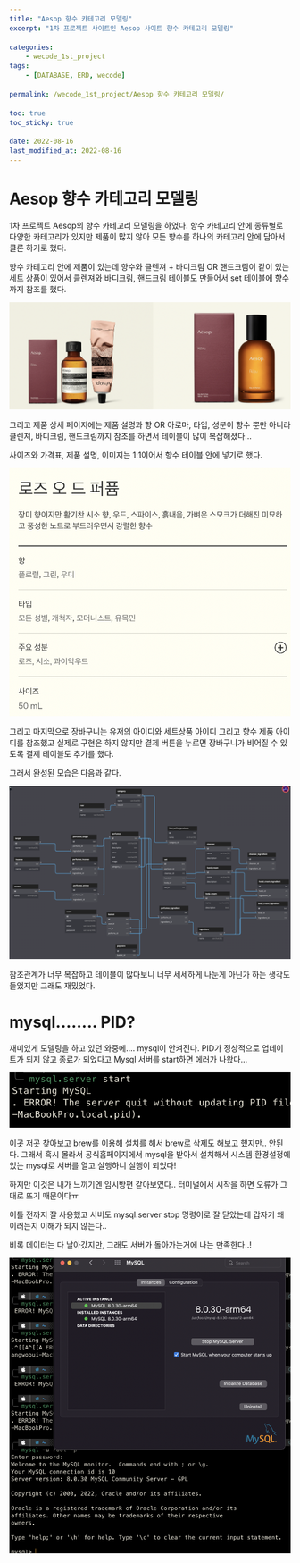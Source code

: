```yaml
---
title: "Aesop 향수 카테고리 모델링"
excerpt: "1차 프로젝트 사이트인 Aesop 사이트 향수 카테고리 모델링"

categories:
    - wecode_1st_project
tags:
    - [DATABASE, ERD, wecode]

permalink: /wecode_1st_project/Aesop 향수 카테고리 모델링/

toc: true
toc_sticky: true

date: 2022-08-16
last_modified_at: 2022-08-16
---
```


# Aesop 향수 카테고리 모델링

1차 프로젝트 Aesop의 향수 카테고리 모델링을 하였다. 향수 카테고리 안에 종류별로 다양한 카테고리가 있지만 제품이 많지 않아 모든 향수를 하나의 카테고리 안에 담아서 클론 하기로 했다.

향수 카테고리 안에 제품이 있는데 향수와 클렌져 + 바디크림 OR 핸드크림이 같이 있는 세트 상품이 있어서 클렌져와 바디크림, 핸드크림 테이블도 만들어서 set 테이블에 향수까지 참조를 했다.

![](../../assets/images/posts_img/DATABASE/2022-08-16-aesop-erd1.png)

그리고 제품 상세 페이지에는 제품 설명과 향 OR 아로마, 타입, 성분이 향수 뿐만 아니라 클렌져, 바디크림, 핸드크림까지 참조를 하면서 테이블이 많이 복잡해졌다...

사이즈와 가격표, 제품 설명, 이미지는 1:1이어서 향수 테이블 안에 넣기로 했다.

![](../../assets/images/posts_img/DATABASE/2022-08-16-aesop-erd2.png)

그리고 마지막으로 장바구니는 유저의 아이디와 세트상품 아이디 그리고 향수 제품 아이디를 참조했고 실제로 구현은 하지 않지만 결제 버튼을 누르면 장바구니가 비어질 수 있도록 결제 테이블도 추가를 했다.

그래서 완성된 모습은 다음과 같다.

![](../../assets/images/posts_img/DATABASE/2022-08-16-aesop-erd.png)

참조관계가 너무 복잡하고 테이블이 많다보니 너무 세세하게 나눈게 아닌가 하는 생각도 들었지만 그래도 재밌었다.

# mysql........ PID?

재미있게 모델링을 하고 있던 와중에.... mysql이 안켜진다. PID가 정상적으로 업데이트가 되지 않고 종료가 되었다고 Mysql 서버를 start하면 에러가 나왔다...

![](../../assets/images/posts_img/DATABASE/2022-08-16-aesop-erd3.png)

이곳 저곳 찾아보고 brew를 이용해 설치를 해서 brew로 삭제도 해보고 했지만.. 안된다. 그래서 혹시 몰라서 공식홈페이지에서 mysql을 받아서 설치해서 시스템 환경설정에 있는 mysql로 서버를 열고 실행하니 실행이 되었다!

하지만 이것은 내가 느끼기엔 임시방편 같아보였다.. 터미널에서 시작을 하면 오류가 그대로 뜨기 때문이다ㅠ

이틀 전까지 잘 사용했고 서버도 mysql.server stop 명령어로 잘 닫았는데 갑자기 왜 이러는지 이해가 되지 않는다..

비록 데이터는 다 날아갔지만, 그래도 서버가 돌아가는거에 나는 만족한다..!

![](../../assets/images/posts_img/DATABASE/2022-08-16-aesop-erd4.png)
